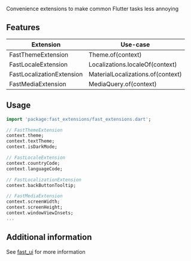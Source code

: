 Convenience extensions to make common Flutter tasks less annoying

## Features
| Extension                 | Use-case                          |
| ------------------------- | --------------------------------- |
| FastThemeExtension        | Theme.of(context)                 |
| FastLocaleExtension       | Localizations.localeOf(context)   |
| FastLocalizationExtension | MaterialLocalizations.of(context) |
| FastMediaExtension        | MediaQuery.of(context)            |


## Usage

```dart
import 'package:fast_extensions/fast_extensions.dart';

// FastThemeExtension
context.theme;
context.textTheme;
context.isDarkMode;

// FastLocaleExtension
context.countryCode;
context.languageCode;

// FastLocalizationExtension
context.backButtonTooltip;

// FastMediaExtension
context.screenWidth;
context.screenHeight;
context.windowViewInsets;
...
```

## Additional information
See [fast_ui](https://pub.dev/packages/fast_ui) for more information
